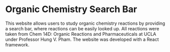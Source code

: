 # Organic Chemistry Search Bar

This website allows users to  study organic chemistry reactions by providing a search bar, where reactions can be easily looked up. All reactions were taken from Chem 14D: Organic Reactions and Pharmaceuticals at UCLA under Professor Hung V. Pham. The website was developed with a React framework.


